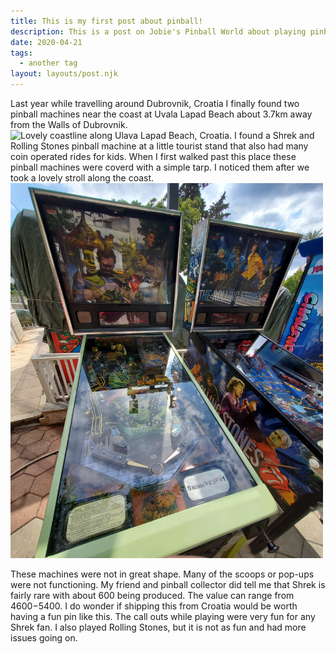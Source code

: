 ```yaml
---
title: This is my first post about pinball!
description: This is a post on Jobie's Pinball World about playing pinball in Croatia.
date: 2020-04-21
tags:
  - another tag
layout: layouts/post.njk
---
```

Last year while travelling around Dubrovnik, Croatia I finally found two pinball machines near the coast at Uvala Lapad Beach about 3.7km away from the Walls of Dubrovnik.
<img src="/img/20210530_145023.jpg" alt="Lovely coastline along Ulava Lapad Beach, Croatia." style="width:500px;height:600px;">
I found a Shrek and Rolling Stones pinball machine at a little tourist stand that also had many coin operated rides for kids. When I first walked past this place these pinball machines were coverd with a simple tarp. I noticed them after we took a lovely stroll along the coast. 
<img src="/img/20210530_160839.jpg" alt="Shrek and Rolling Stones pinball machine near Ulava Lapad Beach, Croatia." style="width:500px;height:600px;">

These machines were not in great shape. Many of the scoops or pop-ups were not functioning. My friend and pinball collector did tell me that Shrek is fairly rare with about 600 being produced. The value can range from $4600-$5400. I do wonder if shipping this from Croatia would be worth having a fun pin like this. The call outs while playing were very fun for any Shrek fan. I also played Rolling Stones, but it is not as fun and had more issues going on.
